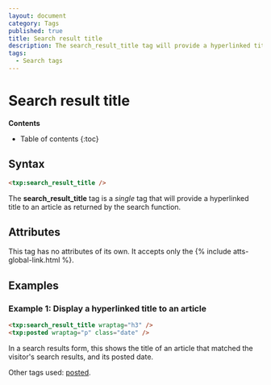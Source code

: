 ```yaml
---
layout: document
category: Tags
published: true
title: Search result title
description: The search_result_title tag will provide a hyperlinked title to an article as returned by the search function.
tags:
  - Search tags
---
```


# Search result title

**Contents**

* Table of contents
{:toc}

## Syntax

~~~ html
<txp:search_result_title />
~~~

The **search_result_title** tag is a *single* tag that will provide a hyperlinked title to an article as returned by the search function.

## Attributes

This tag has no attributes of its own. It accepts only the {% include atts-global-link.html %}.

## Examples

### Example 1: Display a hyperlinked title to an article

~~~ html
<txp:search_result_title wraptag="h3" />
<txp:posted wraptag="p" class="date" />
~~~

In a search results form, this shows the title of an article that matched the visitor's search results, and its posted date.

Other tags used: [posted](/tags/posted).
